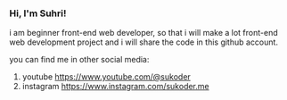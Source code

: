 ### Hi, I'm Suhri!

i am beginner front-end web developer, so that i will make a lot front-end web development project and i will share the code in this github account. 

you can find me in other social media:
1. youtube https://www.youtube.com/@sukoder
2. instagram https://www.instagram.com/sukoder.me

<!--
**suhri-wrk/suhri-wrk** is a ✨ _special_ ✨ repository because its `README.md` (this file) appears on your GitHub profile.

Here are some ideas to get you started:

- 🔭 I’m currently working on ...
- 🌱 I’m currently learning ...
- 👯 I’m looking to collaborate on ...
- 🤔 I’m looking for help with ...
- 💬 Ask me about ...
- 📫 How to reach me: ...
- 😄 Pronouns: ...
- ⚡ Fun fact: ...
-->
